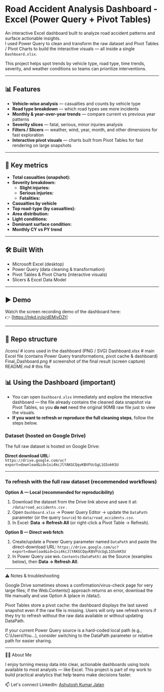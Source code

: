# Road Accident Analysis Dashboard - Excel (Power Query + Pivot Tables)

An interactive Excel dashboard built to analyze road accident patterns and surface actionable insights.  
I used Power Query to clean and transform the raw dataset and Pivot Tables / Pivot Charts to build the interactive visuals — all inside a single `Dashboard.xlsx`.

This project helps spot trends by vehicle type, road type, time trends, severity, and weather conditions so teams can prioritize interventions.

---

## 📊 Features
- **Vehicle-wise analysis** — casualties and counts by vehicle type  
- **Road type breakdown** — which road types see more incidents  
- **Monthly & year-over-year trends** — compare current vs previous year patterns  
- **Severity slices** — fatal, serious, minor injuries analysis  
- **Filters / Slicers** — weather, wind, year, month, and other dimensions for fast exploration  
- **Interactive pivot visuals** — charts built from Pivot Tables for fast rendering on large snapshots

---

## 🔑 Key metrics
- **Total casualties (snapshot):** 
- **Severity breakdown:**  
  - **Slight injuries:**
  - **Serious injuries:**
  - **Fatalities:** 
- **Casualties by vehicle**
- **Top road-type (by casualties):**  
- **Area distribution:** 
- **Light conditions:**
- **Dominant surface condition:** 
- **Monthly CY vs PY trend**
---

## 🛠️ Built With
- Microsoft Excel (desktop)  
- Power Query (data cleaning & transformation)  
- Pivot Tables & Pivot Charts (interactive visuals)  
- Slicers & Excel Data Model

---


## ▶️ Demo
Watch the screen recording demo of the dashboard here:  
👉 [https://lnkd.in/p/dEMjyDZt]

---

## 📁 Repo structure
/icons/ # icons used in the dashboard (PNG / SVG)
Dashboard.xlsx # main Excel file (contains Power Query transformations, pivot cache & dashboard)
Final_Dashboard.png # screenshot of the final result (screen capture)
README.md # this file

## 📊 Using the Dashboard (important)
- You can open `Dashboard.xlsx` immediately and explore the interactive dashboard — the file already contains the cleaned data snapshot via Pivot Tables, so you **do not** need the original 90MB raw file just to view the visuals.
- **If you want to refresh or reproduce the full cleaning steps**, follow the steps below.

### Dataset (hosted on Google Drive)
The full raw dataset is hosted on Google Drive:

**Direct download URL:**  
`https://drive.google.com/uc?export=download&id=1xi4kcJlYAKGCQqvKBVFUcGgL1G5okKSU`

---
### To refresh with the full raw dataset (recommended workflows)

**Option A — Local (recommended for reproducibility)**
1. Download the dataset from the Drive link above and save it at: `/data/road_accidents.csv` .
2. Open `Dashboard.xlsx` → Power Query Editor → update the `DataPath` parameter (or the query `Source`) to `data/road_accidents.csv`.
3. In Excel: **Data → Refresh All** (or right-click a Pivot Table → Refresh).

**Option B — Direct web fetch**
1. Create/update a Power Query parameter named `DataPath` and paste the direct-download URL:
   `https://drive.google.com/uc?export=download&id=1xi4kcJlYAKGCQqvKBVFUcGgL1G5okKSU`
2. In Power Query use `Web.Contents(DataPath)` as the Source (examples below), then **Data → Refresh All**.

---
⚠️ Notes & troubleshooting

Google Drive sometimes shows a confirmation/virus-check page for very large files; if the Web.Contents() approach returns an error, download the file manually and use Option A (place in /data/).

Pivot Tables store a pivot cache: the dashboard displays the last saved snapshot even if the raw file is missing. Users will only see refresh errors if they try to refresh without the raw data available or without updating DataPath.

If your current Power Query source is a hard-coded local path (e.g., C:\Users\You\...), consider switching to the DataPath parameter or relative path for easier sharing.

---
🙋‍♂️ About Me

I enjoy turning messy data into clear, actionable dashboards using tools available to most analysts — like Excel. This project is part of my work to build practical analytics that help teams make decisions faster.

📫 Let's connect
LinkedIn: [ Ashutosh Kumar Jalan](https://www.linkedin.com/in/ashutoshjalan-/)
